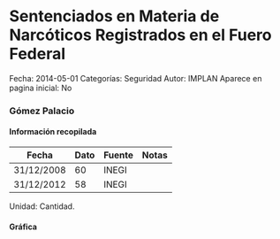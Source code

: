 Sentenciados en Materia de Narcóticos Registrados en el Fuero Federal
=====

Fecha: 2014-05-01
Categorías: Seguridad
Autor: IMPLAN
Aparece en pagina inicial: No

### Gómez Palacio

#### Información recopilada

<table class="table table-hover table-bordered matriz">
  <thead>
    <tr><th>Fecha</th><th>Dato</th><th>Fuente</th><th>Notas</th></tr>
  </thead>
  <tbody>
    <tr><td class="centrado">31/12/2008</td><td class="derecha">60</td><td>INEGI</td><td></td></tr>
    <tr><td class="centrado">31/12/2012</td><td class="derecha">58</td><td>INEGI</td><td></td></tr>
  </tbody>
</table>

Unidad: Cantidad.

#### Gráfica

<div id="Morrissexasutf" class="grafica"></div>
  <!-- JAVASCRIPT DE LA GRAFICA EN Morrissexasutf -->
  <script>
  new Morris.Line({
    element: 'Morrissexasutf',
    data: [
      { fecha: '2008-12-31', dato: 60 },
      { fecha: '2012-12-31', dato: 58 }
    ],
    xkey: 'fecha',
    ykeys: ['dato'],
    labels: ['Dato'],
    lineColors: ['#FF5B02'],
    xLabelFormat: function(d) {
      return d.getDate()+'/'+(d.getMonth()+1)+'/'+d.getFullYear();
    },
    dateFormat: function (ts) {
      var d = new Date(ts);
      return d.getDate() + '/' + (d.getMonth() + 1) + '/' + d.getFullYear();
    }
  });
  </script>
